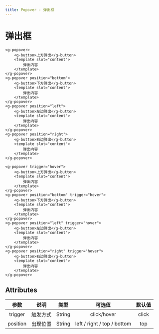 ```yaml
---
title: Popover - 弹出框
---
```


# 弹出框

<ClientOnly>
  <popover-demo-1>
  </popover-demo-1>
</ClientOnly>

```vue
<g-popover>
    <g-button>上方弹出</g-button>
    <template slot="content">
        弹出内容
    </template>
</g-popover>
<g-popover position="bottom">
    <g-button>下方弹出</g-button>
    <template slot="content">
        弹出内容
    </template>
</g-popover>
<g-popover position="left">
    <g-button>左边弹出</g-button>
    <template slot="content">
        弹出内容
    </template>
</g-popover>
<g-popover position="right">
    <g-button>右边弹出</g-button>
    <template slot="content">
        弹出内容
    </template>
</g-popover>
```



<ClientOnly>
  <popover-demo-2>
  </popover-demo-2>
</ClientOnly>



```vue
<g-popover trigger="hover">
    <g-button>上方弹出</g-button>
    <template slot="content">
        弹出内容
    </template>
</g-popover>
<g-popover position="bottom" trigger="hover">
    <g-button>下方弹出</g-button>
    <template slot="content">
        弹出内容
    </template>
</g-popover>
<g-popover position="left" trigger="hover">
    <g-button>左边弹出</g-button>
    <template slot="content">
        弹出内容
    </template>
</g-popover>
<g-popover position="right" trigger="hover">
    <g-button>右边弹出</g-button>
    <template slot="content">
        弹出内容
    </template>
</g-popover>
```

## Attributes

|   参数   |   说明   |  类型  |           可选值            | 默认值 |
| :------: | :------: | :----: | :-------------------------: | :----: |
| trigger  | 触发方式 | String |         click/hover         | click  |
| position | 出现位置 | String | left / right / top / bottom |  top   |